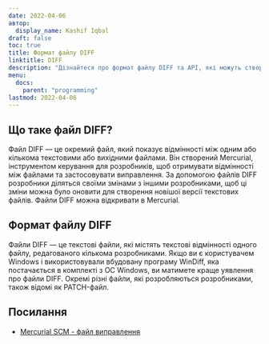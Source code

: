 ```yaml
---
date: 2022-04-06
автор:
  display_name: Kashif Iqbal
draft: false
toc: true
title: Формат файлу DIFF
linktitle: DIFF
description: "Дізнайтеся про формат файлу DIFF та API, які можуть створювати та відкривати файли DIFF."
menu:
  docs:
    parent: "programming"
lastmod: 2022-04-06
---
```


## Що таке файл DIFF?

Файл DIFF — це окремий файл, який показує відмінності між одним або кількома текстовими або вихідними файлами. Він створений Mercurial, інструментом керування для розробників, щоб отримувати відмінності між файлами та застосовувати виправлення. За допомогою файлів DIFF розробники діляться своїми змінами з іншими розробниками, щоб ці зміни можна було оновити для створення новішої версії текстових файлів. Файли DIFF можна відкривати в Mercurial.

## Формат файлу DIFF

Файли DIFF — це текстові файли, які містять текстові відмінності одного файлу, редагованого кількома розробниками. Якщо ви є користувачем Windows і використовували вбудовану програму WinDiff, яка постачається в комплекті з ОС Windows, ви матимете краще уявлення про файли DIFF. Окремі різні файли, які розробляються розробниками, також відомі як PATCH-файл.

## Посилання ##

* [Mercurial SCM - файл виправлення](https://www.mercurial-scm.org/wiki/PatchFile)


